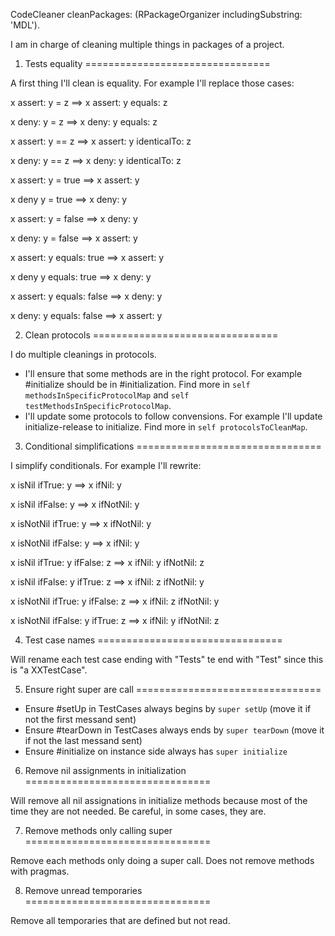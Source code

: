 CodeCleaner cleanPackages: (RPackageOrganizer includingSubstring: 'MDL').


I am in charge of cleaning multiple things in packages of a project. 

1) Tests equality
================================

A first thing I'll clean is equality. For example I'll replace those cases:


x assert: y = z 					==> x assert: y equals: z

x deny: y = z 						==> x deny: y equals: z

x assert: y == z 					==> x assert: y identicalTo: z

x deny: y == z 						==> x deny: y identicalTo: z

x assert: y = true 				==> x assert: y

x deny y = true 					==> x deny: y

x assert: y = false 				==> x deny: y

x deny: y = false 					==> x assert: y

x assert: y equals: true 		==> x assert: y

x deny y equals: true 			==> x deny: y

x assert: y equals: false 		==> x deny: y

x deny: y equals: false 			==> x assert: y

2) Clean protocols
================================

I do multiple cleanings in protocols. 

* I'll ensure that some methods are in the right protocol. For example #initialize should be in #initialization. Find more in `self methodsInSpecificProtocolMap` and `self testMethodsInSpecificProtocolMap`.
* I'll update some protocols to follow convensions. For example I'll update initialize-release to initialize. Find more in `self protocolsToCleanMap`.

3) Conditional simplifications
================================

I simplify conditionals. For example I'll rewrite:

x isNil ifTrue: y 							==> x ifNil: y

x isNil ifFalse: y 						==> x ifNotNil: y

x isNotNil ifTrue: y 						==> x ifNotNil: y

x isNotNil ifFalse: y 					==> x ifNil: y

x isNil ifTrue: y ifFalse: z 			==> x ifNil: y ifNotNil: z

x isNil ifFalse: y ifTrue: z 			==> x ifNil: z ifNotNil: y

x isNotNil ifTrue: y ifFalse: z 		==> x ifNil: z ifNotNil: y

x isNotNil ifFalse: y ifTrue: z 		==> x ifNil: y ifNotNil: z

4) Test case names
================================

Will rename each test case ending with "Tests" te end with "Test" since this is "a XXTestCase".

5) Ensure right super are call
================================

- Ensure #setUp in TestCases always begins by `super setUp` (move it if not the first messand sent)
- Ensure #tearDown in TestCases always ends by `super tearDown` (move it if not the last messand sent)
- Ensure #initialize on instance side always has `super initialize`

6) Remove nil assignments in initialization
================================

Will remove all nil assignations in initialize methods because most of the time they are not needed. Be careful, in some cases, they are. 

7) Remove methods only calling super
================================

Remove each methods only doing a super call. Does not remove methods with pragmas.

8) Remove unread temporaries
================================

Remove all temporaries that are defined but not read.